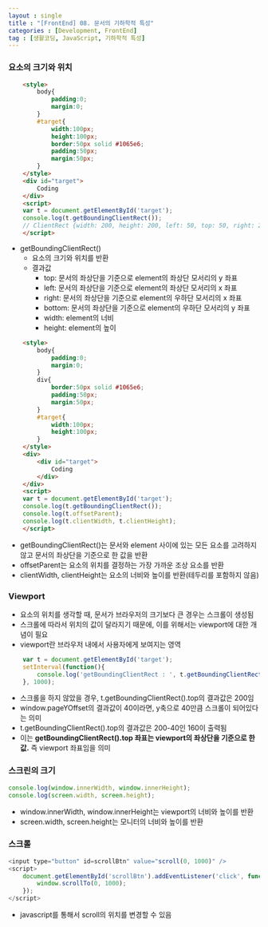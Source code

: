 ```yaml
---
layout : single
title : "[FrontEnd] 08. 문서의 기하학적 특성"
categories : [Development, FrontEnd]
tag : [생활코딩, JavaScript, 기하학적 특성]
---
```

### 요소의 크기와 위치
```html
    <style>
        body{
            padding:0;
            margin:0;
        }
        #target{
            width:100px;
            height:100px;
            border:50px solid #1065e6;
            padding:50px;
            margin:50px;
        }
    </style>
    <div id="target">
        Coding
    </div>
    <script>
    var t = document.getElementById('target');
    console.log(t.getBoundingClientRect());
    // ClientRect {width: 200, height: 200, left: 50, top: 50, right: 250, bottom: 250}
    </script>
```
* getBoundingClientRect()
  * 요소의 크기와 위치를 반환
  * 결과값
    * top: 문서의 좌상단을 기준으로 element의 좌상단 모서리의 y 좌표
    * left: 문서의 좌상단을 기준으로 element의 좌상단 모서리의 x 좌표
    * right: 문서의 좌상단을 기준으로 element의 우하단 모서리의 x 좌표
    * bottom: 문서의 좌상단을 기준으로 element의 우하단 모서리의 y 좌표    
    * width: element의 너비
    * height: element의 높이   
  
```html
    <style>
        body{
            padding:0;
            margin:0;
        }
        div{
            border:50px solid #1065e6;
            padding:50px;
            margin:50px;
        }
        #target{
            width:100px;
            height:100px;
        }
    </style>
    <div>
        <div id="target">
            Coding
        </div>
    </div>
    <script>
    var t = document.getElementById('target');
    console.log(t.getBoundingClientRect());
    console.log(t.offsetParent);
    console.log(t.clientWidth, t.clientHeight);
    </script>
```
* getBoundingClientRect()는 문서와 element 사이에 있는 모든 요소를 고려하지 않고 문서의 좌상단을 기준으로 한 값을 반환
* offsetParent는 요소의 위치를 결정하는 가장 가까운 조상 요소를 반환
* clientWidth, clientHeight는 요소의 너비와 높이를 반환(테두리를 포함하지 않음)

### Viewport
* 요소의 위치를 생각할 때, 문서가 브라우저의 크기보다 큰 경우는 스크롤이 생성됨
* 스크롤에 따라서 위치의 값이 달라지기 때문에, 이를 위해서는 viewport에 대한 개념이 필요
* viewport란 브라우저 내에서 사용자에게 보여지는 영역
```javascript
    var t = document.getElementById('target');
    setInterval(function(){
        console.log('getBoundingClientRect : ', t.getBoundingClientRect().top, 'pageYOffset', window.pageYOffset);
    }, 1000);
```
* 스크롤을 하지 않았을 경우, t.getBoundingClientRect().top의 결과값은 200임
* window.pageYOffset의 결과값이 40이라면, y축으로 40만큼 스크롤이 되어있다는 의미
* t.getBoundingClientRect().top의 결과값은 200-40인 160이 출력됨
* 이는 **getBoundingClientRect().top 좌표는 viewport의 좌상단을 기준으로 한 값.** 즉 viewport 좌표임을 의미

### 스크린의 크기
```javascript
console.log(window.innerWidth, window.innerHeight);
console.log(screen.width, screen.height);
```
* window.innerWidth, window.innerHeight는 viewport의 너비와 높이를 반환
* screen.width, screen.height는 모니터의 너비와 높이를 반환

### 스크롤
```javascript
<input type="button" id=scrollBtn" value="scroll(0, 1000)" />
<script>
    document.getElementById('scrollBtn').addEventListener('click', function(){
        window.scrollTo(0, 1000);
    });
</script>
```
* javascript를 통해서 scroll의 위치를 변경할 수 있음